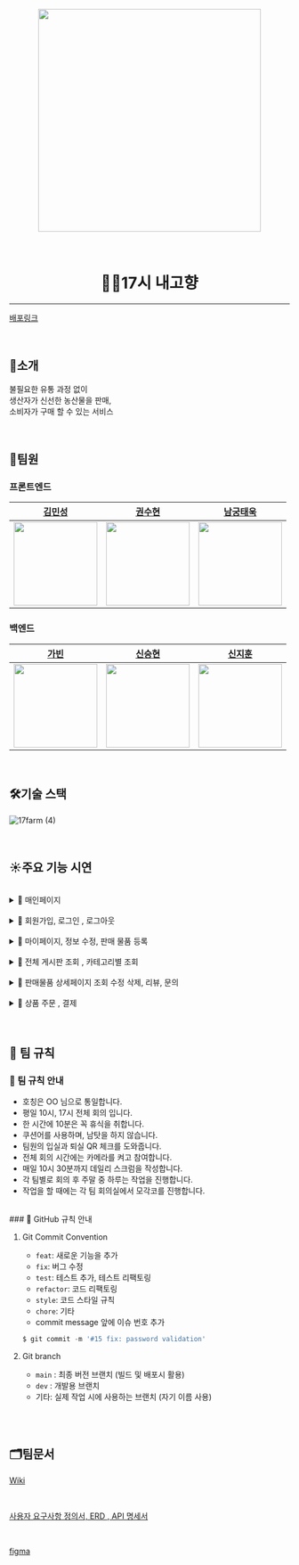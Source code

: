 <p align="center">
  <img width="400px;" src="https://user-images.githubusercontent.com/100844959/205188506-87c9115d-6861-4dda-a7c0-19f0275a631f.gif" />
</p>

</br>

<h1 align="center"> 🧑‍🌾17시 내고향 </h1>

---

[배포링크](https://www.17farm.shop/)

<br>

## 🥕소개 
불필요한 유통 과정 없이 
<br>생산자가 신선한 농산물을 판매, 
<br>소비자가 구매 할 수 있는 서비스

</br>

## 🍎팀원 
### 프론트엔드
|  [김민성](https://github.com/MinSeongKiim) |  [권수현](https://github.com/x-xuhxun)  |                       [남궁태욱](https://github.com/waymokorea)                         |
| :----------------------------------------------------: | :----------------------------------------------------: | :----------------------------------------------------: |
| <img src ="https://avatars.githubusercontent.com/u/55015415?v=4" width="150" /> | <img src ="https://avatars.githubusercontent.com/u/99517342?v=4" width="150" /> | <img src ="https://avatars.githubusercontent.com/u/100844959?v=4" width="150" /> |

### 백엔드

|    [가빈](https://github.com/Bhinney)          |            [신승현](https://github.com/Shin-seung-hyun)  |  [신지훈](https://github.com/Godjih)                        |
| :----------------------------------------------------: | :-----------------------------------------------------: | :----------------------------------------------------: |
| <img src ="https://avatars.githubusercontent.com/u/107696895?v=4" width="150" /> | <img src ="https://avatars.githubusercontent.com/u/59863297?v=4" width="150" /> | <img src ="https://avatars.githubusercontent.com/u/97619571?v=4" width="150" /> |


</br>

## 🛠기술 스택
![17farm (4)](https://user-images.githubusercontent.com/100844959/204686633-82835b23-b502-4ba2-a888-2c90382bc706.png)


</br>


## ☀️주요 기능 시연

</br>
<details>
<summary>📌  매인페이지 </summary>

![메인페이지(웹)](https://user-images.githubusercontent.com/100844959/205430518-e9e3918b-09f4-4201-a616-6a8c307465a4.gif)


</details>

</br>

<details>
<summary>📌  회원가입, 로그인 , 로그아웃 </summary>
</br>

  <details>
  <summary> 회원가입 </summary>
  
  ![회원가입](https://user-images.githubusercontent.com/100844959/205429204-945de18b-b3a3-4c74-a3cd-6cea3c75927e.gif)

  </details>
</br>

  <details>
  <summary> 이메일 유효성 </summary>
  
  ![이메일유효성](https://user-images.githubusercontent.com/100844959/205430734-13b14a93-db5c-444b-a1ac-dcf16c073b44.gif)

  </details>
</br>

  <details>
  <summary> 로그인 </summary>
  
  ![로그인](https://user-images.githubusercontent.com/100844959/205429267-dd6820ca-045e-4e0b-9966-1daa6b050d63.gif)

  </details>
</br>  

  <details>
  <summary> 카카오 로그인 </summary>
  
  
  ![카카오로그인](https://user-images.githubusercontent.com/100844959/205430691-5e4a59f0-3d13-40cc-8de1-047567727ba8.gif)

  </details>
</br>  

  <details>
  <summary> 로그아웃 </summary>
  
  ![로그아웃](https://user-images.githubusercontent.com/100844959/205429520-17044d48-15fb-49e4-bef9-d7212604afad.gif)

  
  </details>
  
</details>
</br>

<details>
<summary>📌  마이페이지, 정보 수정, 판매 물품 등록</summary>
</br>

  <details>
  <summary> 소비자 수정 </summary>
  
  ![소비자수정](https://user-images.githubusercontent.com/100844959/205429966-86d30547-2aff-40b5-9371-646ed74f8b94.gif)

  </details>
</br>
  <details>
  <summary>  판매자 수정 </summary>
  
![판매자수정](https://user-images.githubusercontent.com/100844959/205429947-945c65e7-c572-41fd-b22e-9175e3637df2.gif)


  </details>
</br>

  <details>
  <summary> 판매 물품 등록 </summary>

  ![판매글등록](https://user-images.githubusercontent.com/100844959/205429610-b8f75fe2-2bbe-424f-ba64-6da2976463c8.gif)

  
  </details>
</br>
</details>
</br>

<details>
<summary>📌  전체 게시판 조회 , 카테고리별 조회  </summary>
</br>

<details>
<summary> 전체 게시판 조회  </summary>

![전체게시판조회](https://user-images.githubusercontent.com/100844959/205429685-2da24f74-551d-4ac4-94f2-7985f219e603.gif)


</details>
</br>

<details>
<summary> 카테고리별 조회   </summary>

![카테고리별조회](https://user-images.githubusercontent.com/100844959/205429707-93148478-d98c-4a3f-920a-5016523bc0a0.gif)

</details>

</br>
</details>
</br>


<details>
<summary>📌  판매물품 상세페이지 조회 수정 삭제, 리뷰, 문의 </summary>
</br>

<details>
<summary> 판매 물품 상세 페이지 조회 </summary>

![게시글 상세조회](https://user-images.githubusercontent.com/100844959/205429928-2910f081-5041-4a6f-9499-2fdd7db5e757.gif)


</details>
</br>
<details>
<summary> 판매 물품 상세 페이지 수정 </summary>

https://user-images.githubusercontent.com/100844959/205430010-f836222c-bd15-404d-b3c7-ad71fe1a805e.mp4

</details>

</br>
<details>
<summary> 판매 물품 상세 페이지 삭제 </summary>

![판매글삭제](https://user-images.githubusercontent.com/100844959/205429987-ffad1cf4-2d18-4f40-af54-8f8f6ad40ec0.gif)


</details>
</br>
<details>
<summary> 리뷰 작성 / 삭제  </summary>

![리뷰등록 삭제](https://user-images.githubusercontent.com/100844959/205429747-8c441370-8c9b-4f36-8326-d86cb3ddf779.gif)

</details>
</br>
<details>
<summary>  문의 작성 / 수정  </summary>

![문의작성 수정](https://user-images.githubusercontent.com/100844959/205430319-febd2b13-5149-484e-bf7a-261fcf38fdc3.gif)


</details>
</br>
<details>
<summary>  문의 삭제</summary>

![문의삭제](https://user-images.githubusercontent.com/100844959/205429768-1916a2ef-357b-4c07-988a-2ee542e03cd7.gif)

</details>
</details>

</br>

<details>
</br>
<summary>📌 상품 주문 , 결제 </summary>
</br>
<details>
<summary> 상품 주문 등록</summary>

![주문등록](https://user-images.githubusercontent.com/100844959/205430103-9b147eb9-f3e2-451d-955a-3b53bc1b1e51.gif)


</details>
</br>
<details>
<summary> 결제 요청 </summary>

![결제요청](https://user-images.githubusercontent.com/100844959/205430116-6f14ac04-ffb6-4aa1-810d-0feddf95277a.gif)

</details>
</br>
<details>
<summary> 결제 성공 </summary>

![결제성공](https://user-images.githubusercontent.com/100844959/205430140-d997b23b-d5b3-4ad5-af25-cb1ff658a2d3.gif)

</details>
</br>
<details>
<summary> 결제 실패 </summary>

![결제실패](https://user-images.githubusercontent.com/100844959/205430150-141dd108-ec7e-461a-a8d0-82e981100cce.gif)

</details>
</details>

</br>
</br>

## 🌱 팀 규칙

### 📌 **팀 규칙 안내**

- 호칭은 OO 님으로 통일합니다.
- 평일 10시, 17시 전체 회의 입니다.
- 한 시간에 10분은 꼭 휴식을 취합니다.
- 쿠션어를 사용하며, 남탓을 하지 않습니다.
- 팀원의 입실과 퇴실 QR 체크를 도와줍니다.
- 전체 회의 시간에는 카메라를 켜고 참여합니다.
- 매일 10시 30분까지 데일리 스크럼을 작성합니다.
- 각 팀별로 회의 후 주말 중 하루는 작업을 진행합니다.
- 작업을 할 때에는 각 팀 회의실에서 모각코를 진행합니다.

</br>
### 📌 GitHub 규칙 안내

1. Git Commit Convention
    - `feat`: 새로운 기능을 추가
    - `fix`: 버그 수정
    - `test`: 테스트 추가, 테스트 리팩토링
    - `refactor`: 코드 리팩토링
    - `style`: 코드 스타일 규칙
    - `chore`: 기타
    - commit message 앞에 이슈 번호 추가
    
    ```jsx
    $ git commit -m '#15 fix: password validation'
    ```
    
2. Git branch
    - `main` : 최종 버전 브랜치 (빌드 및 배포시 활용)
    - `dev` : 개발용 브랜치
    - 기타: 실제 작업 시에 사용하는 브랜치 (자기 이름 사용)
    
    
</br>
</br>
    
## 🗂팀문서

[Wiki](https://github.com/codestates-seb/seb40_main_017/wiki)

</br>

[사용자 요구사항 정의서, ERD , API 명세서 ](https://docs.google.com/spreadsheets/d/1XuYV4zAYaprVgFuG_aVXAgENqfdt8JvQo2yP-qbidcE/edit?usp=sharing)

</br>

[figma](https://www.figma.com/file/kyGwwJe468H7Tpq2GgoVPo/17farmshop?node-id=0%3A1&t=9kO65hEsbSMGKlUd-1)



